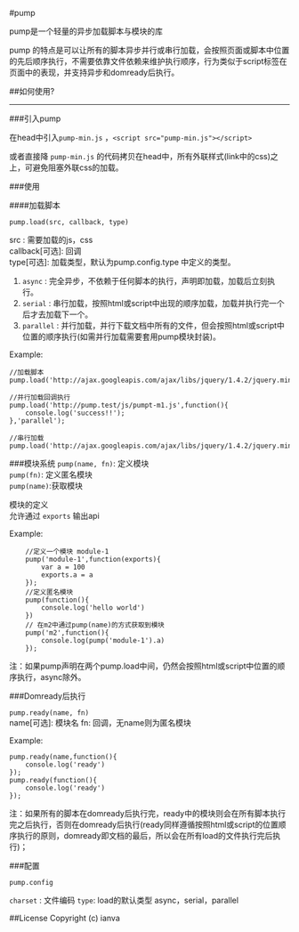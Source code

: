 #pump

pump是一个轻量的异步加载脚本与模块的库

pump 的特点是可以让所有的脚本异步并行或串行加载，会按照页面或脚本中位置的先后顺序执行，不需要依靠文件依赖来维护执行顺序，行为类似于script标签在页面中的表现，并支持异步和domready后执行。

##如何使用?
___

###引入pump

在head中引入`pump-min.js` ，`<script src="pump-min.js"></script>`

或者直接降 `pump-min.js` 的代码拷贝在head中，所有外联样式(link中的css)之上，可避免阻塞外联css的加载。

###使用

####加载脚本

`pump.load(src, callback, type)`

src : 需要加载的js，css  
callback[可选]: 回调  
type[可选]: 加载类型，默认为pump.config.type 中定义的类型。  
1. `async` : 完全异步，不依赖于任何脚本的执行，声明即加载，加载后立刻执行。  
2. `serial` : 串行加载，按照html或script中出现的顺序加载，加载并执行完一个后才去加载下一个。  
3. `parallel` : 并行加载，并行下载文档中所有的文件，但会按照html或script中位置的顺序执行(如需并行加载需要套用pump模块封装)。


Example:
	
	//加载脚本
	pump.load('http://ajax.googleapis.com/ajax/libs/jquery/1.4.2/jquery.min.js');
	
	//并行加载回调执行
	pump.load('http://pump.test/js/pumpt-m1.js',function(){
		console.log('success!!');
	},'parallel');
	
	//串行加载
	pump.load('http://ajax.googleapis.com/ajax/libs/jquery/1.4.2/jquery.min.js','serial')

###模块系统
`pump(name, fn)`: 定义模块  
`pump(fn)`: 定义匿名模块  
`pump(name)`:获取模块

模块的定义  
允许通过 `exports` 输出api

Example:

		//定义一个模块 module-1
		pump('module-1',function(exports){
        	var a = 100
            exports.a = a
        });
        //定义匿名模块
        pump(function(){
        	console.log('hello world')
        })
        // 在m2中通过pump(name)的方式获取到模块
        pump('m2',function(){
        	console.log(pump('module-1').a)
        });

注：如果pump声明在两个pump.load中间，仍然会按照html或script中位置的顺序执行，async除外。

###Domready后执行

`pump.ready(name, fn)`  
name[可选]: 模块名
fn: 回调，无name则为匿名模块

Example:

	pump.ready(name,function(){
		console.log('ready')
	});
	pump.ready(function(){
		console.log('ready')
	});
	
注：如果所有的脚本在domready后执行完，ready中的模块则会在所有脚本执行完之后执行，否则在domready后执行(ready同样遵循按照html或script的位置顺序执行的原则，domready即文档的最后，所以会在所有load的文件执行完后执行)；

###配置

`pump.config`

`charset` : 文件编码
`type`: load的默认类型 async，serial，parallel




##License
Copyright (c) ianva






